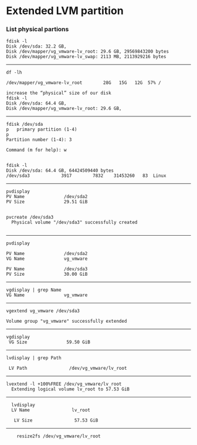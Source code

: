 Extended LVM partition
======================

### List physical partions
```
fdisk -l
Disk /dev/sda: 32.2 GB,
Disk /dev/mapper/vg_vmware-lv_root: 29.6 GB, 29569843200 bytes
Disk /dev/mapper/vg_vmware-lv_swap: 2113 MB, 2113929216 bytes
```

-------------------------------------------------------------------

```
df -lh

/dev/mapper/vg_vmware-lv_root        28G   15G   12G  57% /

increase the “physical” size of our disk 
fdisk -l
Disk /dev/sda: 64.4 GB,
Disk /dev/mapper/vg_vmware-lv_root: 29.6 GB, 
```

--------------------------------------------------------------------

```
fdisk /dev/sda
p   primary partition (1-4)
p
Partition number (1-4): 3

Command (m for help): w


fdisk -l
Disk /dev/sda: 64.4 GB, 64424509440 bytes
/dev/sda3            3917        7832    31453260   83  Linux
```


---------------------------------------------------------------------

```
pvdisplay
PV Name               /dev/sda2
PV Size               29.51 GiB 
 
 
pvcreate /dev/sda3
  Physical volume "/dev/sda3" successfully created
  
```

---------------------------------------------------------------------

```
pvdisplay

PV Name               /dev/sda2
VG Name               vg_vmware
 
PV Name               /dev/sda3
PV Size               30.00 GiB
```

----------------------------------------------------------------------------

```
vgdisplay | grep Name
VG Name               vg_vmware
```
--------------------------------------------------------------------------

```
vgextend vg_vmware /dev/sda3

Volume group "vg_vmware" successfully extended
```

---------------------------------------------------------------------

```
vgdisplay
 VG Size               59.50 GiB
```
---------------------------------------------------------------------------

```
lvdisplay | grep Path

 LV Path                /dev/vg_vmware/lv_root
```

-------------------------------------------------------

```
lvextend -l +100%FREE /dev/vg_vmware/lv_root
  Extending logical volume lv_root to 57.53 GiB
```
 ----------------------------------------------------

```
  lvdisplay
  LV Name                lv_root
  
   LV Size                57.53 GiB
```
------------------

```
    resize2fs /dev/vg_vmware/lv_root 
``` 
